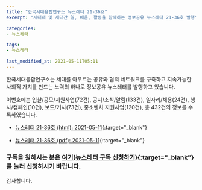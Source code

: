 ```yaml
---
title: "한국세대융합연구소 뉴스레터 21-36호"
excerpt: "세대내 및 세대간 일, 배움, 활동을 함께하는 정보공유 뉴스레터 21-36호 발행" 

categories:
- 뉴스레터

tags:
- 뉴스레터

last_modified_at: 2021-05-11T05:11
---
```


한국세대융합연구소는 세대를 아우르는 공유와 협력 네트워크를 구축하고 지속가능한 사회적 가치를 만드는 노력의 하나로 정보공유 뉴스레터를 발행하고 있습니다.

이번호에는 입찰/공모/지원사업(72건), 공지/소식/알림(133건), 일자리/채용(24건), 행사/캠페인(10건), 보도/기사(73건), 중소벤처 지원사업(120건), 총 432건의 정보를 수록하였습니다.

* [뉴스레터 21-36호 (html): 2021-05-11](https://gcrcenter.github.io/assets/htmls/gcrc_news_letter_20210511.html){:target="_blank"}

* [뉴스레터 21-36호 (pdf): 2021-05-11](https://gcrcenter.github.io/assets/pdfs/news_letter_20210511.pdf){:target="_blank"}


### 구독을 원하시는 분은 [여기(뉴스레터 구독 신청하기)](https://forms.gle/MJ5gVHCdunBXXWVB7){:target="_blank"} 를 눌러 신청하시기 바랍니다.


감사합니다.